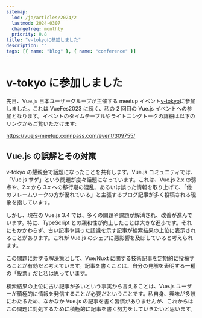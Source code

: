 ```yaml
---
sitemap:
  loc: /ja/articles/2024/2
  lastmod: 2024-0307
  changefreq: monthly
  priority: 0.8
title: "v-tokyoに参加しました"
description: ""
tags: [{ name: "blog" }, { name: "conference" }]
---
```


# v-tokyo に参加しました

先日、Vue.js 日本ユーザーグループが主催する meetup イベント[v-tokyo](https://vuejs-meetup.connpass.com/)に参加しました。これは VueFes2023 に続く、私の 2 回目の Vue.js イベントへの参加となります。イベントのタイムテーブルやライトニングトークの詳細は以下のリンクからご覧いただけます:

https://vuejs-meetup.connpass.com/event/309755/

## Vue.js の誤解とその対策

v-tokyo の懇親会で話題になったことを共有します。Vue.js コミュニティでは、「Vue.js サゲ」という問題が度々話題になっています。これは、Vue.js 2.x の弱点や、2.x から 3.x への移行期の混乱、あるいは誤った情報を取り上げて、「他のフレームワークの方が優れている」と主張するブログ記事が多く投稿される現象を指しています。

しかし、現在の Vue.js 3.4 では、多くの問題や課題が解消され、改善が進んでいます。特に、TypeScript との親和性が向上したことは大きな進歩です。それにもかかわらず、古い記事や誤った認識を示す記事が検索結果の上位に表示されることがあります。これが Vue.js のシェアに悪影響を及ぼしていると考えられます。

この問題に対する解決策として、Vue/Nuxt に関する技術記事を定期的に投稿することが有効だと考えています。記事を書くことは、自分の見解を表明する一種の「投票」だと私は思っています。

検索結果の上位に古い記事が多いという事実から言えることは、Vue.js ユーザーが積極的に情報を発信することが必要だということです。私自身、興味が多岐にわたるため、なかなか Vue.js の記事を書く習慣がありませんが、これからはこの問題に対処するために積極的に記事を書く努力をしていきたいと思います。
